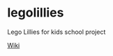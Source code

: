 # legolillies
Lego Lillies for kids school project

[Wiki](https://legolilies.atlassian.net/wiki/spaces/~70121558438ac2150475b95ced4b0f0b5ec82/pages/262145/Lego+Lillies)
